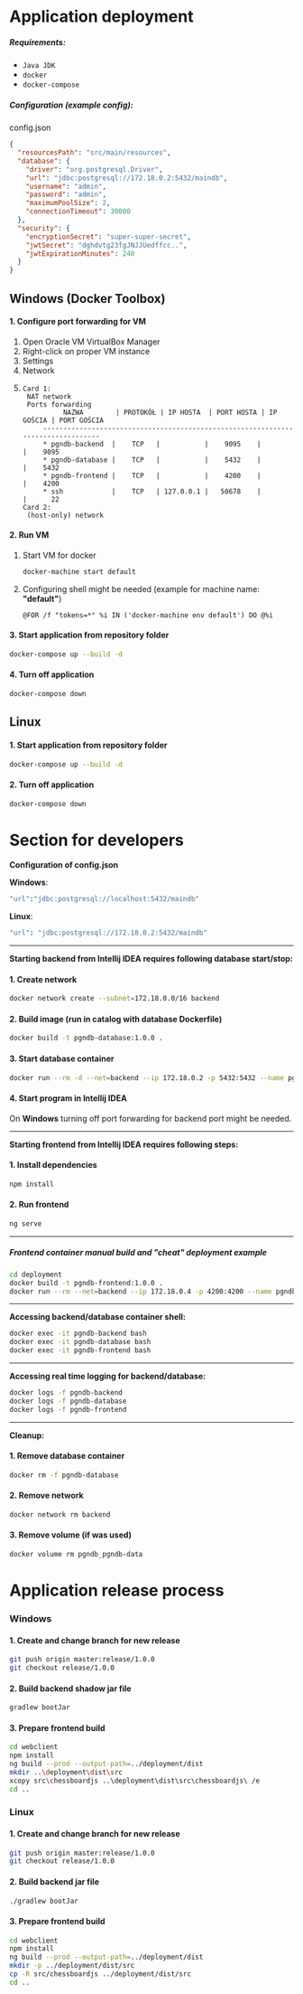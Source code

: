 Application deployment
===
##### Requirements: 
* `Java JDK`
* `docker`
* `docker-compose`

##### Configuration (example config): 
config.json
```json
{
  "resourcesPath": "src/main/resources",
  "database": {
    "driver": "org.postgresql.Driver",
    "url": "jdbc:postgresql://172.18.0.2:5432/maindb",
    "username": "admin",
    "password": "admin",
    "maximumPoolSize": 2,
    "connectionTimeout": 30000
  },
  "security": {
    "encryptionSecret": "super-super-secret",
    "jwtSecret": "dghdvtg23fgJNJJUedffcc..",
    "jwtExpirationMinutes": 240
  }
}
```

Windows (Docker Toolbox)
---
#### 1. Configure port forwarding for VM
1. Open Oracle VM VirtualBox Manager  
2. Right-click on proper VM instance
3. Settings
4. Network
5.     Card 1:   
        NAT network  
        Ports forwarding  
                 NAZWA        | PROTOKÓŁ | IP HOSTA  | PORT HOSTA | IP GOŚCIA | PORT GOŚCIA
            ---------------------------------------------------------------------------------
            * pgndb-backend  |    TCP   |           |    9095    |           |    9095
            * pgndb-database |    TCP   |           |    5432    |           |    5432
            * pgndb-frontend |    TCP   |           |    4200    |           |    4200
            * ssh            |    TCP   | 127.0.0.1 |   50678    |           |      22
       Card 2: 
        (host-only) network
#### 2. Run VM
1. Start VM for docker
    ```bash
    docker-machine start default
    ```

2. Configuring shell might be needed (example for machine name: **"default"**)
    ```
    @FOR /f "tokens=*" %i IN ('docker-machine env default') DO @%i
    ```  

#### 3. Start application from repository folder
```bash
docker-compose up --build -d
```

#### 4. Turn off application
```bash
docker-compose down
```

Linux
---
#### 1. Start application from repository folder
```bash
docker-compose up --build -d
```

#### 2. Turn off application

```bash
docker-compose down
```

Section for developers
===
**Configuration of config.json**

**Windows**:  
```bash
"url":"jdbc:postgresql://localhost:5432/maindb"
```

**Linux**:  
```bash
"url": "jdbc:postgresql://172.18.0.2:5432/maindb"
```  

---
**Starting backend from Intellij IDEA requires following database start/stop:**
#### 1. Create network
```bash
docker network create --subnet=172.18.0.0/16 backend
```

#### 2. Build image (run in catalog with database Dockerfile)
```bash
docker build -t pgndb-database:1.0.0 .
```

#### 3. Start database container
```bash
docker run --rm -d --net=backend --ip 172.18.0.2 -p 5432:5432 --name pgndb-database pgndb-database:1.0.0
```

#### 4. Start program in Intellij IDEA
On **Windows** turning off port forwarding for backend port might be needed.

---
**Starting frontend from Intellij IDEA requires following steps:**
#### 1. Install dependencies
```bash
npm install
```

#### 2. Run frontend
```bash
ng serve
```

---
##### Frontend container manual build and "cheat" deployment example
```bash
cd deployment
docker build -t pgndb-frontend:1.0.0 .
docker run --rm --net=backend --ip 172.18.0.4 -p 4200:4200 --name pgndb-frontend pgndb-frontend:1.0.0

```

---
**Accessing backend/database container shell:**
```bash
docker exec -it pgndb-backend bash
docker exec -it pgndb-database bash
docker exec -it pgndb-frontend bash
```

---
**Accessing real time logging for backend/database:**
```bash
docker logs -f pgndb-backend
docker logs -f pgndb-database
docker logs -f pgndb-frontend
```

---
**Cleanup:**
#### 1. Remove database container
```bash
docker rm -f pgndb-database
```

#### 2. Remove network
```bash
docker network rm backend
```

#### 3. Remove volume (if was used)
```bash
docker volume rm pgndb_pgndb-data
```


Application release process
===
### Windows
#### 1. Create and change branch for new release
```bash
git push origin master:release/1.0.0
git checkout release/1.0.0
```


#### 2. Build backend shadow jar file
```bash
gradlew bootJar
```

#### 3. Prepare frontend build
```bash
cd webclient
npm install
ng build --prod --output-path=../deployment/dist
mkdir ..\deployment\dist\src
xcopy src\chessboardjs ..\deployment\dist\src\chessboardjs\ /e
cd ..
```

### Linux
#### 1. Create and change branch for new release
```bash
git push origin master:release/1.0.0
git checkout release/1.0.0
```


#### 2. Build backend jar file
```bash
./gradlew bootJar
```

#### 3. Prepare frontend build
```bash
cd webclient
npm install
ng build --prod --output-path=../deployment/dist
mkdir -p ../deployment/dist/src
cp -R src/chessboardjs ../deployment/dist/src
cd ..
```
